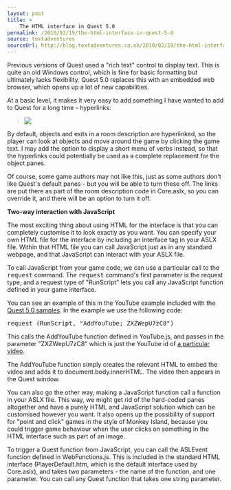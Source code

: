 ```yaml
---
layout: post
title: >
    The HTML interface in Quest 5.0
permalink: /2010/02/19/the-html-interface-in-quest-5-0
source: textadventures
sourceUrl: http://blog.textadventures.co.uk/2010/02/19/the-html-interface-in-quest-5-0/
---
```

<p>Previous versions of Quest used a "rich text" control to display text. This is quite an old Windows control, which is fine for basic formatting but ultimately lacks flexibility. Quest 5.0 replaces this with an embedded web browser, which opens up a lot of new capabilities.</p>

<p>At a basic level, it makes it very easy to add something I have wanted to add to Quest for a long time - hyperlinks:</p>

<blockquote>
<img src="/images/htmlinterface.png" />
</blockquote>

<p>By default, objects and exits in a room description are hyperlinked, so the player can look at objects and move around the game by clicking the game text. I may add the option to display a short menu of verbs instead, so that the hyperlinks could potentially be used as a complete replacement for the object panes.</p>

<p>Of course, some game authors may not like this, just as some authors don't like Quest's default panes - but you will be able to turn these off. The links are put there as part of the room description code in Core.aslx, so you can override it, and there will be an option to turn it off.</p>

<p><b>Two-way interaction with JavaScript</b></p>

<p>The most exciting thing about using HTML for the interface is that you can completely customise it to look exactly as you want. You can specify your own HTML file for the interface by including an interface tag in your ASLX file. Within that HTML file you can call JavaScript just as in any standard webpage, and that JavaScript can interact with your ASLX file.</p>

<p>To call JavaScript from your game code, we can use a particular call to the <kbd>request</kbd> command. The <kbd>request</kbd> command's first parameter is the request type, and a request type of "RunScript" lets you call any JavaScript function defined in your game interface.</p>

<p>You can see an example of this in the YouTube example included with the <a href="http://quest5.net/downloads/samples.zip">Quest 5.0 samples</a>. In the example we use the following code:</p>

<pre>
request (RunScript, "AddYouTube; ZXZWepU7zC8")
</pre>

<p>This calls the AddYouTube function defined in YouTube.js, and passes in the parameter "ZXZWepU7zC8" which is just the YouTube id of <a href="http://www.youtube.com/watch?v=ZXZWepU7zC8">a particular video</a>.</p>

<p>The AddYouTube function simply creates the relevant HTML to embed the video and adds it to document.body.innerHTML. The video then appears in the Quest window.</p>

<p>You can also go the other way, making a JavaScript function call a function in your ASLX file. This way, we might get rid of the hard-coded panes altogether and have a purely HTML and JavaScript solution which can be customised however you want. It also opens up the possibility of support for "point and click" games in the style of Monkey Island, because you could trigger game behaviour when the user clicks on something in the HTML interface such as part of an image.</p>

<p>To trigger a Quest function from JavaScript, you can call the ASLEvent function defined in WebFunctions.js. This is included in the standard HTML interface (PlayerDefault.htm, which is the default interface used by Core.aslx), and takes two parameters - the name of the function, and one parameter. You can call any Quest function that takes one string parameter.</p>